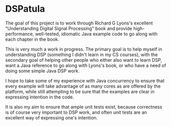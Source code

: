 # DSPatula

The goal of this project is to work through Richard G Lyons's excellent "Understanding Digital Signal Processing" book and provide high-performance, well-tested, idiomatic Java example code to go along with each chapter in the book.

This is very much a work in progress.  The primary goal is to help myself in understanding DSP (something I didn't learn in my CS courses), with the secondary goal of helping other people who either also want to learn DSP, want a Java reference to go along with Lyons's book, or who have a need of doing some simple Java DSP work.

I hope to take some of my experience with Java concurrency to ensure that every example will take advantage of as many cores as are offered by the platform, while still attempting to be sure that the examples are clear in expressing intention in the code.

It is also my aim to ensure that ample unit tests exist, because correctness is of course very important to DSP work, and often unit tests are an excellent way of expressing one's intention.
